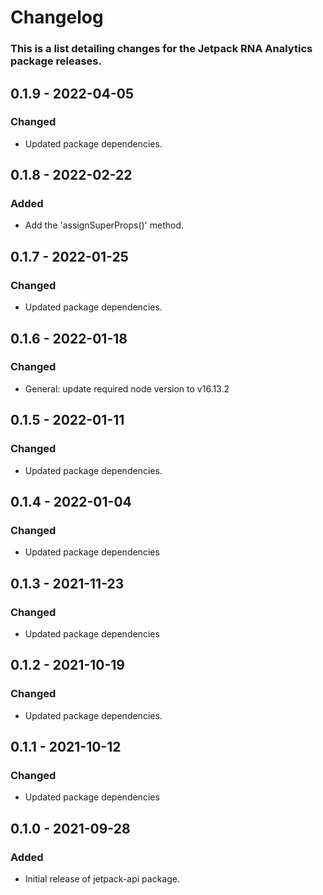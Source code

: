 # Changelog

### This is a list detailing changes for the Jetpack RNA Analytics package releases.

## 0.1.9 - 2022-04-05
### Changed
- Updated package dependencies.

## 0.1.8 - 2022-02-22
### Added
- Add the 'assignSuperProps()' method.

## 0.1.7 - 2022-01-25
### Changed
- Updated package dependencies.

## 0.1.6 - 2022-01-18
### Changed
- General: update required node version to v16.13.2

## 0.1.5 - 2022-01-11
### Changed
- Updated package dependencies.

## 0.1.4 - 2022-01-04
### Changed
- Updated package dependencies

## 0.1.3 - 2021-11-23
### Changed
- Updated package dependencies

## 0.1.2 - 2021-10-19
### Changed
- Updated package dependencies.

## 0.1.1 - 2021-10-12
### Changed
- Updated package dependencies

## 0.1.0 - 2021-09-28
### Added
- Initial release of jetpack-api package.
